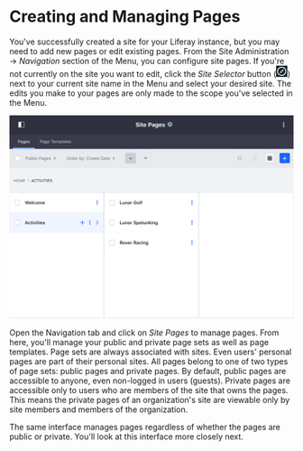 # Creating and Managing Pages [](id=creating-and-managing-pages)

You've successfully created a site for your Liferay instance, but you may need
to add new pages or edit existing pages. From the Site Administration &rarr;
*Navigation* section of the Menu, you can configure site pages. If you're not
currently on the site you want to edit, click the *Site Selector* button
(![Compass](../../../../images/icon-compass.png)) next to your current site name
in the Menu and select your desired site. The edits you make to your pages are
only made to the scope you've selected in the Menu.

![Figure 1: The Sites Pages page allows you to edit your site pages as a whole.](../../../../images/managing-site-pages.png)

Open the Navigation tab and click on *Site Pages* to manage pages. From here, 
you'll manage your public and private page sets as well as page templates. 
Page sets are always associated with sites. Even users' personal pages are part 
of their personal sites. All pages belong to one of two types of page sets: 
public pages and private pages. By default, public pages are accessible to 
anyone, even non-logged in users (guests). Private pages are accessible only to
users who are members of the site that owns the pages. This means the private
pages of an organization's site are viewable only by site members and members of
the organization. 

The same interface manages pages regardless of whether the pages are public or
private. You'll look at this interface more closely next. 
